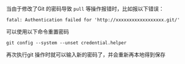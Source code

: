 当由于修改了Git 的密码导致 `pull` 等操作报错时，比如报以下错误：

```fatal: Authentication failed for 'http://xxxxxxxxxxxxxxxxxx.git/'```



可以使用以下命令重置密码

 ```shell
git config --system --unset credential.helper
 ```

再次执行git 操作时就可以输入新的密码了，并会重新再本地得到保存